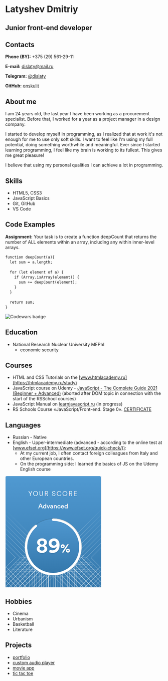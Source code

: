 # Latyshev Dmitriy
## Junior front-end developer

## Contacts

**Phone (BY):** +375 (29) 561-29-11

**E-mail:** [dislaty@mail.ru](mailto:dislaty@mail.ru)

**Telegram:** [@dislaty](https://t.me/dislaty)

**GitHub:** [onskulit](https://github.com/onskulit)

## About me

I am 24 years old, the last year I have been working as a procurement specialist. Before that, I worked for a year as a project manager in a design company.

I started to develop myself in programming, as I realized that at work it's not enough for me to use only soft skills. I want to feel like I'm using my full potential, doing something worthwhile and meaningful. Ever since I started learning programming, I feel like my brain is working to its fullest. This gives me great pleasure!

I believe that using my personal qualities I can achieve a lot in programming.

## Skills

* HTML5, CSS3
* JavaScript Basics
* Git, GitHub
* VS Code

## Code Examples

**Assignment:** Your task is to create a function deepCount that returns the number of ALL elements within an array, including any within inner-level arrays.

```
function deepCount(a){
  let sum = a.length;
  
  for (let element of a) {
    if (Array.isArray(element)) {
      sum += deepCount(element);
    }
  }
    
  return sum;
}
```
![Codewars badge](https://www.codewars.com/users/dislaty/badges/large)

## Education

* National Research Nuclear University MEPhI
    + economic security

## Courses

* HTML and CSS Tutorials on the [www.htmlacademy.ru](https://htmlacademy.ru/study)
* JavaScript course on Udemy - [JavaScript - The Complete Guide 2021 (Beginner + Advanced)](https://www.udemy.com/course/javascript-the-complete-guide-2020-beginner-advanced/) (aborted after DOM topic in connection with the start of the RSSchool courses)
* JavaScript Manual on [learnjavascript.ru](https://learn.javascript.ru/) (in progress)
* RS Schools Course «JavaScript/Front-end. Stage 0». [CERTIFICATE](https://app.rs.school/certificate/6z25j087)

## Languages

* Russian - Native
* English - Upper-intermediate (advanced - according to the online test at [www.efset.org](https://www.efset.org/quick-check/)):
    + At my current job, I often contact foreign colleagues from Italy and other European countries.
    + On the programming side: I learned the basics of JS on the Udemy English course


![EFSet English test Results](/img/efset-english-test.PNG "EFSet English test Results")

## Hobbies

* Cinema
* Urbanism
* Basketball
* Literature

## Projects

* [portfolio](https://onskulit.github.io/stage0-projects/portfolio/)
* [custom audio player](https://onskulit.github.io/stage0-projects/audio-player/)
* [movie app](https://onskulit.github.io/stage0-projects/movie-app/)
* [tic tac toe](https://onskulit.github.io/stage0-projects/tic-tac-toe/)